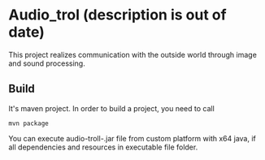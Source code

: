 # Audio_trol (description is out of date)
This project realizes communication with the outside world through image and sound processing.
## Build
It's maven project. In order to build a project, you need to call 
```
mvn package
```
You can execute audio-troll-<version>.jar file from custom platform with x64 java, if all dependencies and resources in executable file folder.
